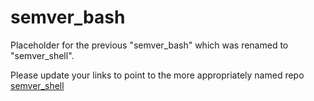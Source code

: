 # semver_bash
Placeholder for the previous "semver_bash" which was renamed to "semver_shell".

Please update your links to point to the more appropriately named repo [semver_shell](https://github.com/warehouseman/semver_shell)
